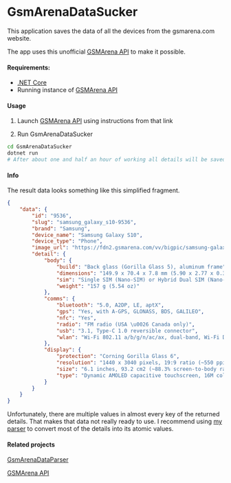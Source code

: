 # GsmArenaDataSucker

This application saves the data of all the devices from the gsmarena.com website.

The app uses this unofficial [GSMArena API](https://github.com/xpresservers/gsm) to make it possible. 

#### Requirements:

- [.NET Core](https://dotnet.microsoft.com/download)
- Running instance of [GSMArena API](https://github.com/xpresservers/gsm)

#### Usage
1. Launch [GSMArena API](https://github.com/xpresservers/gsm#quick-start) using instructions from that link

2. Run GsmArenaDataSucker
```bash
cd GsmArenaDataSucker
dotnet run
# After about one and half an hour of working all details will be saved in AllDevicesDetails.json file
```

#### Info
The result data looks something like this simplified fragment.

```json
{
    "data": {
        "id": "9536",
        "slug": "samsung_galaxy_s10-9536",
        "brand": "Samsung",
        "device_name": "Samsung Galaxy S10",
        "device_type": "Phone",
        "image_url": "https://fdn2.gsmarena.com/vv/bigpic/samsung-galaxy-s10.jpg",
        "detail": {
            "body": {
                "build": "Back glass (Gorilla Glass 5), aluminum frame",
                "dimensions": "149.9 x 70.4 x 7.8 mm (5.90 x 2.77 x 0.31 in)",
                "sim": "Single SIM (Nano-SIM) or Hybrid Dual SIM (Nano-SIM, dual stand-by)",
                "weight": "157 g (5.54 oz)"
            },
            "comms": {
                "bluetooth": "5.0, A2DP, LE, aptX",
                "gps": "Yes, with A-GPS, GLONASS, BDS, GALILEO",
                "nfc": "Yes",
                "radio": "FM radio (USA \u0026 Canada only)",
                "usb": "3.1, Type-C 1.0 reversible connector",
                "wlan": "Wi-Fi 802.11 a/b/g/n/ac/ax, dual-band, Wi-Fi Direct, hotspot"
            },
            "display": {
                "protection": "Corning Gorilla Glass 6",
                "resolution": "1440 x 3040 pixels, 19:9 ratio (~550 ppi density)",
                "size": "6.1 inches, 93.2 cm2 (~88.3% screen-to-body ratio)",
                "type": "Dynamic AMOLED capacitive touchscreen, 16M colors"
            }
        }
    }
}
```
Unfortunately, there are multiple values in almost every key of the returned details. That makes that data not really ready to use. I recommend using [my parser](https://github.com/arcinxe/GsmArenaDataParser) to convert most of the details into its atomic values. 


#### Related projects
[GsmArenaDataParser](https://github.com/arcinxe/GsmArenaDataParser) 

[GSMArena API](https://github.com/xpresservers/gsm#quick-start)